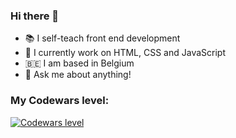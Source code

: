 ### Hi there 👋

- :books: I self-teach front end development
- 🌱 I currently work on HTML, CSS and JavaScript
- 🇧🇪 I am based in Belgium
- 💬 Ask me about anything!

### My Codewars level:
<a href="https://www.codewars.com/users/S.%20Guerra"><img src="https://www.codewars.com/users/S.%20Guerra/badges/large" alt="Codewars level"></a>
